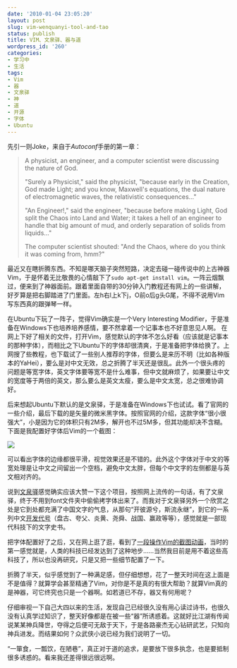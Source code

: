 ```yaml
---
date: '2010-01-04 23:05:20'
layout: post
slug: vim-wenquanyi-tool-and-tao
status: publish
title: VIM、文泉驿、器与道
wordpress_id: '260'
categories:
- 学习中
- 生活
tags:
- Vim
- 器
- 文泉驿
- 神
- 道
- 开源
- 字体
- Ubuntu
---
```


先引一则Joke，来自于*Autoconf*手册的第一章：


> A physicist, an engineer, and a computer scientist were discussing the nature of God.
> 
> "Surely a Physicist," said the physicist, "because early in the Creation, God made Light; and you know, Maxwell's equations, the dual nature of electromagnetic waves, the relativistic consequences..."
> 
> "An Engineer!," said the engineer, "because before making Light, God split the Chaos into Land and Water; it takes a hell of an engineer to handle that big amount of mud, and orderly separation of solids from liquids..."
> 
> The computer scientist shouted: "And the Chaos, where do you think it was coming from, hmm?"


最近又在瞎折腾东西。不知是哪天脑子突然短路，决定去碰一碰传说中的上古神器Vim，于是怀着无比敬畏的心情敲下了`sudo apt-get install vim`。一阵云烟飘过，便来到了神器面前。跟着里面自带的30分钟入门教程还有网上的一些讲解，好歹算是把右脚踏进了门里面。左h右l上k下j，O前o后g头G尾，不得不说用Vim写东西真的跟弹琴一样。

在Ubuntu下玩了一阵子，觉得Vim确实是一个Very Interesting Modifier，于是准备在Windows下也培养培养感情，要不然拿着一个记事本也不好意思见人啊。 在网上下好了相关的文件，打开Vim，感觉默认的字体不怎么好看（应该就是记事本的那种字体），而相比之下Ubuntu下的字体却很清爽，于是准备把字体给换了。上网搜了些教程，也下载试了一些别人推荐的字体，但要么是来历不明（比如各种版本的YaHei），要么是对中文无效，总之折腾了半天还是很乱。此外一个很头疼的问题是等宽字体，英文字体要等宽不是什么难事，但中文就麻烦了，如果要让中文的宽度等于两倍的英文，那么要么是英文太瘦，要么是中文太宽，总之很难协调好。

后来想起Ubuntu下默认的是文泉驿，于是准备在Windows下也试试。看了官网的一些介绍，最后下载的是矢量的微米黑字体。按照官网的介绍，这款字体“很小很强大”，小是因为它的体积只有2M多，解开也不过5M多，但其功能却决不含糊。下面是我配置好字体后Vim的一个截图：

[![](https://upload.yixuan.blog/2010/01/wqy-vim.png)](https://upload.yixuan.blog/2010/01/wqy-vim.png)

可以看出字体的边缘都很平滑，视觉效果还是不错的。此外这个字体对于中文的等宽处理是让中文之间留出一个空档，避免中文太胖，但每个中文字的左侧都是与英文相对齐的。

说到[文泉驿](http://wenq.org/)感觉确实应该大赞一下这个项目，按照网上流传的一句话，有了文泉驿，终于不用到font文件夹中偷偷拷字体出来了。而我对于文泉驿另外一个欣赏之处是它到处都充满了中国文字的气息，从那句“开彼源兮，斯流永继”，到它的一系列中文[开发代号](http://zh.wikipedia.org/wiki/%E6%96%87%E6%B3%89%E9%A9%BF)（盘古、夸父、炎黄、尧舜、战国、赢政等等），感觉就是一部现代科技下的文字史书。

把字体配置好了之后，又在网上逛了逛，看到了[一段操作Vim的截图动画](http://www.cnblogs.com/Henrya2/archive/2009/02/21/1395591.html)，当时的第一感觉就是，人类的科技已经发达到了这种地步……当然我目前是用不着这些高科技了，所以也没再研究，只是又把一些细节配置了一下。

折腾了半天，似乎感觉到了一种满足感，但仔细想想，花了一整天时间在这上面是不是值得？就算学会甚至精通了Vim，对你是不是真的有很大帮助？就算Vim真的是神器，可它终究也只是一个器啊。如若道已不存，器又有何用呢？

仔细审视一下自己大四以来的生活，发现自己已经很久没有用心读过诗书，也很久没有认真学过知识了，整天好像都是在被一些“器”所诱惑着。这就好比江湖有传闻说某某神兵降世，夺得之后便可无敌于天下，于是各路豪杰无心钻研武艺，只知向神兵进发。而结果如何？众武侠小说已经为我们说明了一切。

“一箪食，一瓢饮，在陋巷”，真正对于道的追求，是要放下很多执念，也是要抵制很多诱惑的。看来我还差得很远很远啊。
